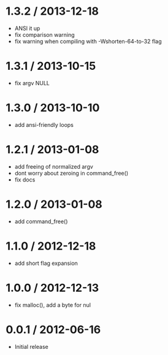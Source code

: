 
1.3.2 / 2013-12-18
==================

 * ANSI it up
 * fix comparison warning
 * fix warning when compiling with -Wshorten-64-to-32 flag

1.3.1 / 2013-10-15 
==================

 * fix argv NULL

1.3.0 / 2013-10-10 
==================

 * add ansi-friendly loops

1.2.1 / 2013-01-08 
==================

  * add freeing of normalized argv
  * dont worry about zeroing in command_free()
  * fix docs

1.2.0 / 2013-01-08 
==================

  * add command_free()

1.1.0 / 2012-12-18 
==================

  * add short flag expansion

1.0.0 / 2012-12-13 
==================

  * fix malloc(), add a byte for nul
 
0.0.1 / 2012-06-16 
==================

  * Initial release
